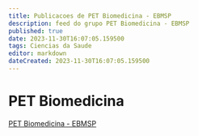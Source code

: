 ```yaml
---
title: Publicacoes de PET Biomedicina - EBMSP
description: feed do grupo PET Biomedicina - EBMSP
published: true
date: 2023-11-30T16:07:05.159500
tags: Ciencias da Saude
editor: markdown
dateCreated: 2023-11-30T16:07:05.159500
---
```


# PET Biomedicina
[PET Biomedicina - EBMSP](/grupo/41PETBiomedicinaEBMSP.md)